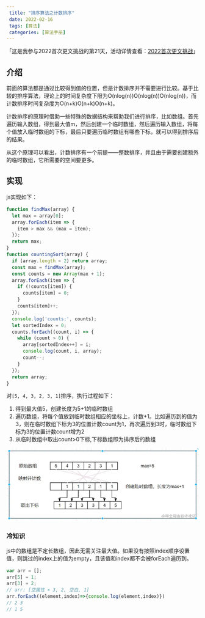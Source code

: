 ```yaml
---
 title: "排序算法之计数排序"
 date: 2022-02-16
 tags: [算法]
 categories: [算法手册]
---
```


「这是我参与2022首次更文挑战的第21天，活动详情查看：[2022首次更文挑战](https://juejin.cn/post/7052884569032392740 "https://juejin.cn/post/7052884569032392740")」

介绍
--

前面的算法都是通过比较得到值的位置，但是计数排序并不需要进行比较。基于比较的排序算法，理论上的时间复杂度下限为O(nlog(n))O(nlog(n))O(nlog(n))，而计数排序时间复杂度为O(n+k)O(n+k)O(n+k)。

计数排序的原理时借助一些特殊的数据结构来帮助我们进行排序，比如数组。首先遍历输入数组，得到最大值m，然后创建一个临时数组，然后遍历输入数组，将每个值放入临时数组的下标，最后只要遍历临时数组有哪些下标，就可以得到排序后的结果。

从这个原理可以看出，计数排序有一个前提——整数排序，并且由于需要创建额外的临时数组，它所需要的空间要更多。

实现
--

js实现如下：

```js
function findMax(array) {
  let max = array[0];
  array.forEach(item => {
    item > max && (max = item);
  });
  return max;
}
function countingSort(array) {
  if (array.length < 2) return array;
  const max = findMax(array);
  const counts = new Array(max + 1);
  array.forEach(item => {
    if (!counts[item]) {
      counts[item] = 0;
    }
    counts[item]++;
  });
  console.log('counts:', counts);
  let sortedIndex = 0;
  counts.forEach((count, i) => {
    while (count > 0) {
      array[sortedIndex++] = i;
      console.log(count, i, array);
      count--;
    }
  });
  return array;
}

```

对`[5, 4, 3, 2, 3, 1]`排序，执行过程如下：

1.  得到最大值5，创建长度为5+1的临时数组
2.  遍历数组，将每个值放到临时数组相应的坐标上，计数+1。比如遍历到的值为3，则在临时数组下标为3的位置计数count为1，再次遍历到3时，临时数组下标为3的位置计数count增为2
3.  从临时数组中取出count>0下标,下标数组即为排序后的数组

![image.png](../imgs/c9dba75186da46c384c5783cca062791.png)

### 冷知识

js中的数组是不定长数组，因此无需关注最大值。如果没有按照index顺序设置值，则跳过的index上的值为empty，且该值和index都不会被forEach遍历到。

```js
var arr = [];
arr[5] = 1;
arr[3] = 2;
// arr: [空属性 × 3, 2, 空白, 1]
arr.forEach((element,index)=>{console.log(element,index)})
// 2 3
// 1 5
```